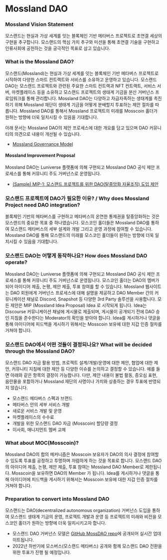 # Mossland DAO

### Mossland Vision Statement

모스랜드는 현실과 가상 세계를 잇는 블록체인 기반 메타버스 프로젝트로 초연결 세상의 구현을 추구합니다. 모스랜드의 핵심 가치 추구와 미션을 통해 초연결 기술을 구현하고 인류사회에 공헌하는 것을 궁극적인 목표로 삼고 있습니다.


### What is the Mossland DAO?

모스랜드(Mossland)는 현실과 가상 세계를 잇는 블록체인 기반 메타버스 프로젝트로 시작하여 다양한 스마트 컨트랙트와 서비스를 소유하고 운영하고 있습니다. 모스랜드 DAO는 모스랜드 프로젝트와 관련된 주요한 스마트 컨트랙과 NFT 컨트랙트, 서비스 서버, 마켓플레이스 등을 소유하고 모스랜드 프로젝트의 생태계 기금을 분산 거버넌스 프로임워크를 통해 관리합니다. Mossland DAO는 다양하고 자급자족하는 생태계를 촉진하기 위해 Mossland 재단이 생태계 기금을 어떻게 분배할지 투표하는 제안 절차를 따릅니다. Mossland DAO를 통해서 Mossland 프로젝트의 미래를 Mosscoin 홀더가 원하는 방향에 더욱 일치시킬 수 있음을 기대합니다.



아래 문서는 Mossland DAO의 제안 프로세스에 대한 개요를 담고 있으며 DAO 커뮤니티의 의견으로 내용이 개선될 수 있습니다.

- [Mossland Governance Model](Mossland_DAO_Governance_KR.md)

#### Mossland Improvement Proposal

Mossland DAO는 Luniverse 플랫폼에 의해 구현되고 Mossland DAO 공식 제안 프로세스를 통해 커뮤니티 주도 거버넌스로 운영됩니다.


- [(Sample) MIP-1: 모스랜드 프로젝트를 위한 DAO(탈중앙화 자율조직) 도입 제안](MIP_Sample.md) 


### 모스랜드 프로젝트에 DAO가 필요한 이유? / Why does Mossland Project need DAO integration?
블록체인 기반의 메타버스를 구현하고 메타버스의 온연한 통제권을 탈중앙화하는 것은 모스랜드의 중요한 목표 중 하나였습니다. 모스코인 홀더들은 Mossland DAO를 통하여 모스랜드 메타버스의 세부 설계와 개발 그리고 운영 과정에 참여할 수 있습니다. Mossland DAO를 통해 모스랜드의 미래를 모스코인 홀더들이 원하는 방향에 더욱 일치시킬 수 있음을 기대합니다. 


### 모스랜드 DAO는 어떻게 동작하나요? How does Mossland DAO operate? 
Mossland DAO는 Luniverse 플랫폼에 의해 구현되고 Mossland DAO 공식 제안 프로세스를 통해 커뮤니티 주도 거버넌스로 운영됩니다. 모스코인 홀더는 DAO의 멤버가 되어 아이디어 제출, 논평, 제안 제출, 투표 참여를 할 수 있습니다. Mossland 웹사이트는 DAO 회원에게 거버넌스 프로세스에 대해 설명을 제공하고 DAO Member 간의 커뮤니케이션 채널로 Discord, Snapshot 등 다양한 3rd Party 솔루션을 사용합니다. 모든 제안은 MIP (Mossland Idea Proposal) Idea 로 시작되게 됩니다. Idea는 Discourse 커뮤니케이션 채널에 게시물로 제출되며, 게시물이 공개되기 전에 DAO 승인 지침을 준수한다는 Moderator의 확인을 받아야 합니다. Idea를 게시하거나 댓글을 통해 아이디어에 피드백을 게시하기 위해서는 Mosscoin 보유에 대한 지갑 인증 절차를 거쳐야 합니다.


### 모스랜드 DAO에서 어떤 것들이 결정되나요? What will be decided through the Mossland DAO?
모스랜드 DAO 자금 활용 방법, 프로젝트 설계/개발/운영에 대한 제안, 협업에 대한 제안, 커뮤니티 지침에 대한 제안 등 다양한 이슈를 논의하고 결정할 수 있습니다. 예를 들면 아래와 같은 항목의 결정이 가능합니다. 다만, 제안 내용이 불법 활동, 증오심 표현, 음란물을 포함하거나 Mossland 재단의 사명이나 가치와 상충하는 경우 투표에 반영되지 않습니다.
- 모스랜드 메타버스 스펙과 브랜드
- 메타버스 안의 세부 서비스 개발
- 새로운 서비스 개발 및 운영
- 마켓플레이스의 수수료
- 개발을 위한 모스랜드 DAO 자금 (Mosscoin) 할당량 결정
- 이사회, 매니지먼트 멤버 교체


### What about MOC(Mosscoin)?

Mossland DAO의 합의 메커니즘은 Mosscoin 보유자가 DAO의 의사 결정에 참여할 수 있도록 투표를 공정하고 투명하며 저렴하게 하는 것을 목표로 합니다.
모스랜드 DAO의 아이디어 제출, 논평, 제안 제출, 투표 참여는 Mossland DAO Member로 제한됩니다. Mosscoin을 보유하면 DAO의 Member 가 됩니다. Idea를 게시하거나 댓글을 통해 아이디어에 피드백을 게시하기 위해서는 Mosscoin 보유에 대한 지갑 인증 절차를 거쳐야 합니다.



### Preparation to convert into Mossland DAO 

모스랜드는 DAO(decentralized autonomous organization) 거버넌스 도입을 통하여 모스랜드 생태계 기금의 운영, 프로젝트 개발과 운영 등 프로젝트의 미래와 비전을 모스코인 홀더가 원하는 방향에 더욱 일치시키고자 합니다. 
 - 모스랜드 DAO 거버넌스 모델은 [GitHub MossDAO repo](https://github.com/mossland/MossDAO)에 공개되어 실시간 업데이트됩니다. 
 - 2022년 하반기에 모스버스(모스랜드 메타버스) 공개와 함께 모스랜드 DAO 전환을 위한 투표가 진행 될 예정입니다.
